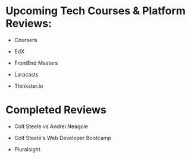 # Upcoming Tech Courses & Platform Reviews:

- Coursera

- EdX

- FrontEnd Masters

- Laracasts

- Thinkster.io 


# Completed Reviews

- Colt Steele vs Andrei Neagoie

- Colt Steele's Web Developer Bootcamp

- Pluralsight

